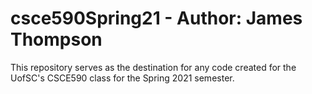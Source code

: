 # csce590Spring21 - Author: James Thompson

This repository serves as the destination for any code created for the UofSC's CSCE590 class for the Spring 2021 semester.
